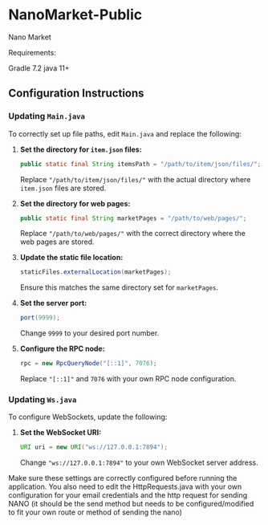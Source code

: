 # NanoMarket-Public
Nano Market

Requirements:

Gradle 7.2
java 11+


## Configuration Instructions

### Updating `Main.java`
To correctly set up file paths, edit `Main.java` and replace the following:

1. **Set the directory for `item.json` files:**
   ```java
   public static final String itemsPath = "/path/to/item/json/files/";
   ```
   Replace `"/path/to/item/json/files/"` with the actual directory where `item.json` files are stored.

2. **Set the directory for web pages:**
   ```java
   public static final String marketPages = "/path/to/web/pages/";
   ```
   Replace `"/path/to/web/pages/"` with the correct directory where the web pages are stored.

3. **Update the static file location:**
   ```java
   staticFiles.externalLocation(marketPages);
   ```
   Ensure this matches the same directory set for `marketPages`.

4. **Set the server port:**
   ```java
   port(9999);
   ```
   Change `9999` to your desired port number.

5. **Configure the RPC node:**
   ```java
   rpc = new RpcQueryNode("[::1]", 7076);
   ```
   Replace `"[::1]"` and `7076` with your own RPC node configuration.

### Updating `Ws.java`
To configure WebSockets, update the following:

1. **Set the WebSocket URI:**
   ```java
   URI uri = new URI("ws://127.0.0.1:7894");
   ```
   Change `"ws://127.0.0.1:7894"` to your own WebSocket server address.

Make sure these settings are correctly configured before running the application.
You also need to edit the HttpRequests.java with your own configuration for your email credentials and the http request for sending NANO (it should be the send method but needs to be configured/modified to fit your own route or method of sending the nano)

